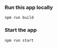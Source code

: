 

### Run this app locally

```shell
npm run build
```

### Start the app

```shell
npm run start
```
